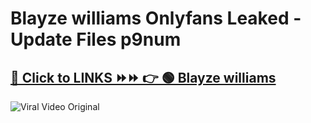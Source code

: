 
 # Blayze williams Onlyfans Leaked - Update Files p9num

## <h2><a href="https://clipsfans.com/Blayze_williams&ref=git">🔗 Click to LINKS ⏩⏩ 👉 🟢 Blayze williams </a></h2>

<a href="https://clipsfans.com/Blayze_williams&ref=git" rel="nofollow" data-target="animated-image.originalLink"><img src="https://i.ibb.co.com/xMMVF88/686577567.gif" alt="Viral Video Original" style="max-width: 100%; display: inline-block;" data-target="animated-image.originalImage"></a>

